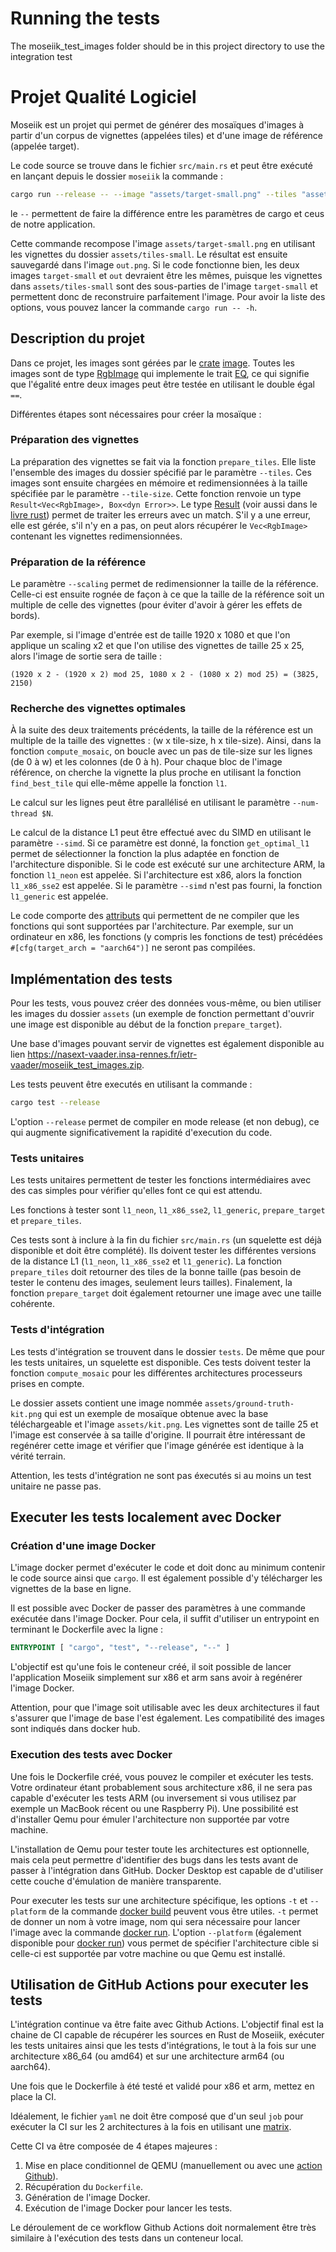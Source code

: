 # Running the tests

The moseiik_test_images folder should be in this project directory to use the integration test

# Projet Qualité Logiciel

Moseiik est un projet qui permet de générer des mosaïques d'images à partir d'un corpus de vignettes (appelées tiles) et d'une image de référence (appelée target).

Le code source se trouve dans le fichier `src/main.rs` et peut être exécuté en lançant depuis le dossier `moseiik` la commande :

```bash 
cargo run --release -- --image "assets/target-small.png" --tiles "assets/tiles-small"
``` 

le `--` permettent de faire la différence entre les paramètres de cargo et ceus de notre application. 

Cette commande recompose l'image `assets/target-small.png` en utilisant les vignettes du dossier `assets/tiles-small`. Le résultat est ensuite sauvegardé dans l'image `out.png`. Si le code fonctionne bien, les deux images `target-small` et `out` devraient être les mêmes, puisque les vignettes dans `assets/tiles-small` sont des sous-parties de l'image `target-small` et permettent donc de reconstruire parfaitement l'image. Pour avoir la liste des options, vous pouvez lancer la commande `cargo run -- -h`. 

## Description du projet

Dans ce projet, les images sont gérées par le [crate](https://doc.rust-lang.org/book/ch07-01-packages-and-crates.html) [image](https://docs.rs/image/0.24.8/image/). Toutes les images sont de type [RgbImage](https://docs.rs/image/0.24.8/image/type.RgbImage.html) qui implemente le trait [EQ](https://doc.rust-lang.org/nightly/core/cmp/trait.Eq.html), ce qui signifie que l'égalité entre deux images peut être testée en utilisant le double égal `==`.

Différentes étapes sont nécessaires pour créer la mosaïque :

### Préparation des vignettes

La préparation des vignettes se fait via la fonction `prepare_tiles`. Elle liste l'ensemble des images du dossier spécifié par le paramètre `--tiles`. Ces images sont ensuite chargées en mémoire et redimensionnées à la taille spécifiée par le paramètre `--tile-size`. Cette fonction renvoie un type `Result<Vec<RgbImage>, Box<dyn Error>>`. Le type [Result](https://doc.rust-lang.org/std/result/) (voir aussi dans le [livre rust](https://doc.rust-lang.org/book/ch09-02-recoverable-errors-with-result.html?highlight=result#recoverable-errors-with-result)) permet de traiter les erreurs avec un match. S'il y a une erreur, elle est gérée, s'il n'y en a pas, on peut alors récupérer le `Vec<RgbImage>` contenant les vignettes redimensionnées.

### Préparation de la référence

Le paramètre `--scaling` permet de redimensionner la taille de la référence. Celle-ci est ensuite rognée de façon à ce que la taille de la référence soit un multiple de celle des vignettes (pour éviter d'avoir à gérer les effets de bords). 

Par exemple, si l'image d'entrée est de taille 1920 x 1080 et que l'on applique un scaling x2 et que l'on utilise des vignettes de taille 25 x 25, alors l'image de sortie sera de taille :

```
(1920 x 2 - (1920 x 2) mod 25, 1080 x 2 - (1080 x 2) mod 25) = (3825, 2150)
```

### Recherche des vignettes optimales

À la suite des deux traitements précédents, la taille de la référence est un multiple de la taille des vignettes : (w x tile-size, h x tile-size). Ainsi, dans la fonction `compute_mosaic`, on boucle avec un pas de tile-size sur les lignes (de 0 à w) et les colonnes (de 0 à h). Pour chaque bloc de l'image référence, on cherche la vignette la plus proche en utilisant la fonction `find_best_tile` qui elle-même appelle la fonction `l1`.

Le calcul sur les lignes peut être parallélisé en utilisant le paramètre `--num-thread $N`.

Le calcul de la distance L1 peut être effectué avec du SIMD en utilisant le paramètre `--simd`. Si ce paramètre est donné, la fonction `get_optimal_l1` permet de sélectionner la fonction la plus adaptée en fonction de l'architecture disponible. Si le code est exécuté sur une architecture ARM, la fonction `l1_neon` est appelée. Si l'architecture est x86, alors la fonction `l1_x86_sse2` est appelée. Si le paramètre `--simd` n'est pas fourni, la fonction `l1_generic` est appelée.

Le code comporte des [attributs](https://doc.rust-lang.org/beta/core/arch/index.html) qui permettent de ne compiler que les fonctions qui sont supportées par l'architecture. Par exemple, sur un ordinateur en x86, les fonctions (y compris les fonctions de test) précédées `#[cfg(target_arch = "aarch64")]` ne seront pas compilées. 

## Implémentation des tests

Pour les tests, vous pouvez créer des données vous-même, ou bien utiliser les images du dossier `assets` (un exemple de fonction permettant d'ouvrir une image est disponible au début de la fonction `prepare_target`).

Une base d'images pouvant servir de vignettes est également disponible au lien https://nasext-vaader.insa-rennes.fr/ietr-vaader/moseiik_test_images.zip.  

Les tests peuvent être executés en utilisant la commande :

```bash
cargo test --release
```

L'option `--release` permet de compiler en mode release (et non debug), ce qui augmente significativement la rapidité d'execution du code.

### Tests unitaires

Les tests unitaires permettent de tester les fonctions intermédiaires avec des cas simples pour vérifier qu'elles font ce qui est attendu. 

Les fonctions à tester sont `l1_neon`, `l1_x86_sse2`, `l1_generic`, `prepare_target` et `prepare_tiles`.

Ces tests sont à inclure à la fin du fichier `src/main.rs` (un squelette est déjà disponible et doit être complété). Ils doivent tester les différentes versions de la distance L1 (`l1_neon`, `l1_x86_sse2` et `l1_generic`). La fonction `prepare_tiles` doit retourner des tiles de la bonne taille (pas besoin de tester le contenu des images, seulement leurs tailles). Finalement, la fonction `prepare_target` doit également retourner une image avec une taille cohérente. 

### Tests d'intégration

Les tests d'intégration se trouvent dans le dossier `tests`. De même que pour les tests unitaires, un squelette est disponible. Ces tests doivent tester la fonction `compute_mosaic` pour les différentes architectures processeurs prises en compte.

Le dossier assets contient une image nommée `assets/ground-truth-kit.png` qui est un exemple de mosaïque obtenue avec la base téléchargeable et l'image `assets/kit.png`. Les vignettes sont de taille 25 et l'image est conservée à sa taille d'origine. Il pourrait être intéressant de regénérer cette image et vérifier que l'image générée est identique à la vérité terrain.

Attention, les tests d'intégration ne sont pas éxecutés si au moins un test unitaire ne passe pas.

## Executer les tests localement avec Docker

### Création d'une image Docker

L'image docker permet d'exécuter le code et doit donc au minimum contenir le code source ainsi que `cargo`. Il est également possible d'y télécharger les vignettes de la base en ligne.

Il est possible avec Docker de passer des paramètres à une commande exécutée dans l'image Docker. Pour cela, il suffit d'utiliser un entrypoint en terminant le Dockerfile avec la ligne :

```Dockerfile
ENTRYPOINT [ "cargo", "test", "--release", "--" ]
```

L'objectif est qu'une fois le conteneur créé, il soit possible de lancer l'application Moseiik simplement sur x86 et arm sans avoir à regénérer l'image Docker.

Attention, pour que l'image soit utilisable avec les deux architectures il faut s'assurer que l'image de base l'est également. Les compatibilité des images sont indiqués dans docker hub.

### Execution des tests avec Docker

Une fois le Dockerfile créé, vous pouvez le compiler et exécuter les tests. Votre ordinateur étant probablement sous architecture x86, il ne sera pas capable d'exécuter les tests ARM (ou inversement si vous utilisez par exemple un MacBook récent ou une Raspberry Pi). Une possibilité est d'installer Qemu pour émuler l'architecture non supportée par votre machine. 

L'installation de Qemu pour tester toute les architectures est optionnelle, mais cela peut permettre d'identifier des bugs dans les tests avant de passer à l'intégration dans GitHub. Docker Desktop est capable de d'utiliser cette couche d'émulation de manière transparente.

Pour executer les tests sur une architecture spécifique, les options `-t` et `--platform` de la commande [docker build](https://docs.docker.com/engine/reference/commandline/build/) peuvent vous être utiles. `-t` permet de donner un nom à votre image, nom qui sera nécessaire pour lancer l'image avec la commande [docker run](https://docs.docker.com/engine/reference/commandline/run/). L'option `--platform` (également disponible pour [docker run](https://docs.docker.com/engine/reference/commandline/run/)) vous permet de spécifier l'architecture cible si celle-ci est supportée par votre machine ou que Qemu est installé. 

## Utilisation de GitHub Actions pour executer les tests

L'intégration continue va être faite avec Github Actions. L'objectif final est la chaine de CI capable de récupérer les sources en Rust de Moseiik, exécuter les tests unitaires ainsi que les tests d'intégrations, le tout à la fois sur une architecture x86_64 (ou amd64) et sur une architecture arm64 (ou aarch64).

Une fois que le Dockerfile à été testé et validé pour x86 et arm, mettez en place la CI.

Idéalement, le fichier `yaml` ne doit être composé que d'un seul `job` pour exécuter la CI sur les 2 architectures à la fois en utilisant une [matrix](https://docs.github.com/en/actions/using-jobs/using-a-matrix-for-your-jobs).

Cette CI va être composée de 4 étapes majeures :
1. Mise en place conditionnel de QEMU (manuellement ou avec une [action Github](https://github.com/marketplace/actions/docker-setup-qemu)).
2. Récupération du `Dockerfile`.
3. Génération de l'image Docker.
4. Exécution de l'image Docker pour lancer les tests.

Le déroulement de ce workflow Github Actions doit normalement être très similaire à l'exécution des tests dans un conteneur local.
